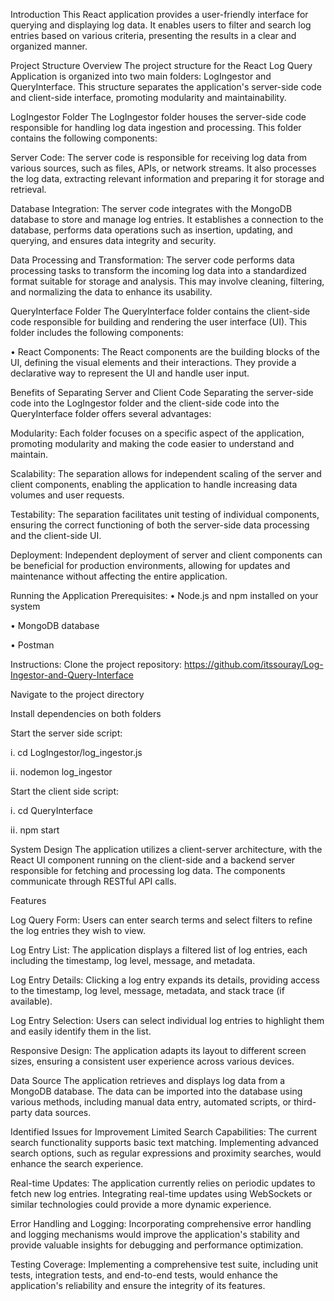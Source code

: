 Introduction
This React application provides a user-friendly interface for querying and displaying log data. It enables users to filter and search log entries based on various criteria, presenting the results in a clear and organized manner.

Project Structure Overview
The project structure for the React Log Query Application is organized into two main folders: LogIngestor and QueryInterface. This structure separates the application's server-side code and client-side interface, promoting modularity and maintainability.

LogIngestor Folder
The LogIngestor folder houses the server-side code responsible for handling log data ingestion and processing. This folder contains the following components:

Server Code: The server code is responsible for receiving log data from various sources, such as files, APIs, or network streams. It also processes the log data, extracting relevant information and preparing it for storage and retrieval.

Database Integration: The server code integrates with the MongoDB database to store and manage log entries. It establishes a connection to the database, performs data operations such as insertion, updating, and querying, and ensures data integrity and security.

Data Processing and Transformation: The server code performs data processing tasks to transform the incoming log data into a standardized format suitable for storage and analysis. This may involve cleaning, filtering, and normalizing the data to enhance its usability.

QueryInterface Folder
The QueryInterface folder contains the client-side code responsible for building and rendering the user interface (UI). This folder includes the following components:

• React Components: The React components are the building blocks of the UI, defining the visual elements and their interactions. They provide a declarative way to represent the UI and handle user input.

Benefits of Separating Server and Client Code
Separating the server-side code into the LogIngestor folder and the client-side code into the QueryInterface folder offers several advantages:

Modularity: Each folder focuses on a specific aspect of the application, promoting modularity and making the code easier to understand and maintain.

Scalability: The separation allows for independent scaling of the server and client components, enabling the application to handle increasing data volumes and user requests.

Testability: The separation facilitates unit testing of individual components, ensuring the correct functioning of both the server-side data processing and the client-side UI.

Deployment: Independent deployment of server and client components can be beneficial for production environments, allowing for updates and maintenance without affecting the entire application.

Running the Application
Prerequisites:
• Node.js and npm installed on your system

• MongoDB database

• Postman

Instructions:
Clone the project repository: https://github.com/itssouray/Log-Ingestor-and-Query-Interface

Navigate to the project directory

Install dependencies on both folders

Start the server side script:

i. cd LogIngestor/log_ingestor.js

ⅰⅰ. nodemon log_ingestor

Start the client side script:

ⅰ. cd QueryInterface

ⅰⅰ. npm start

System Design
The application utilizes a client-server architecture, with the React UI component running on the client-side and a backend server responsible for fetching and processing log data. The components communicate through RESTful API calls.

Features

Log Query Form: Users can enter search terms and select filters to refine the log entries they wish to view.

Log Entry List: The application displays a filtered list of log entries, each including the timestamp, log level, message, and metadata.

Log Entry Details: Clicking a log entry expands its details, providing access to the timestamp, log level, message, metadata, and stack trace (if available).

Log Entry Selection: Users can select individual log entries to highlight them and easily identify them in the list.

Responsive Design: The application adapts its layout to different screen sizes, ensuring a consistent user experience across various devices.

Data Source
The application retrieves and displays log data from a MongoDB database. The data can be imported into the database using various methods, including manual data entry, automated scripts, or third-party data sources.

Identified Issues for Improvement
Limited Search Capabilities: The current search functionality supports basic text matching. Implementing advanced search options, such as regular expressions and proximity searches, would enhance the search experience.

Real-time Updates: The application currently relies on periodic updates to fetch new log entries. Integrating real-time updates using WebSockets or similar technologies could provide a more dynamic experience.

Error Handling and Logging: Incorporating comprehensive error handling and logging mechanisms would improve the application's stability and provide valuable insights for debugging and performance optimization.

Testing Coverage: Implementing a comprehensive test suite, including unit tests, integration tests, and end-to-end tests, would enhance the application's reliability and ensure the integrity of its features.
